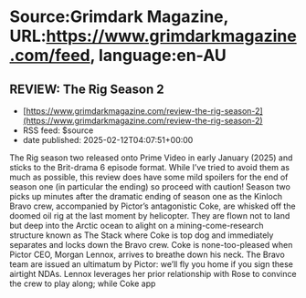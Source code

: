 # Source:Grimdark Magazine, URL:https://www.grimdarkmagazine.com/feed, language:en-AU

## REVIEW: The Rig Season 2
 - [https://www.grimdarkmagazine.com/review-the-rig-season-2](https://www.grimdarkmagazine.com/review-the-rig-season-2)
 - RSS feed: $source
 - date published: 2025-02-12T04:07:51+00:00

<p>The Rig season two released onto Prime Video in early January (2025) and sticks to the Brit-drama 6 episode format. While I&#8217;ve tried to avoid them as much as possible, this review does have some mild spoilers for the end of season one (in particular the ending) so proceed with caution! Season two picks up minutes after the dramatic ending of season one as the Kinloch Bravo crew, accompanied by Pictor’s antagonistic Coke, are whisked off the doomed oil rig at the last moment by helicopter. They are flown not to land but deep into the Arctic ocean to alight on a mining-come-research structure known as The Stack where Coke is top dog and immediately separates and locks down the Bravo crew. Coke is none-too-pleased when Pictor CEO, Morgan Lennox, arrives to breathe down his neck. The Bravo team are issued an ultimatum by Pictor: we’ll fly you home if you sign these airtight NDAs. Lennox leverages her prior relationship with Rose to convince the crew to play along; while Coke app

